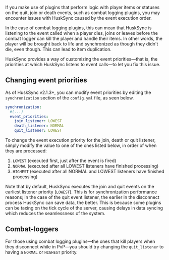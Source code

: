 If you make use of plugins that perform logic with player items or statuses on the quit, join or death events, such as combat logging plugins, you may encounter issues with HuskSync caused by the event execution order.

In the case of combat logging plugins, this can mean that HuskSync is listening to the event called when a player dies, joins or leaves before the combat logger can kill the player and handle their items. In other words, the player will be brought back to life and synchronized as though they didn't die, even though. This can lead to item duplication.

HuskSync provides a way of customizing the event priorities—that is, the priorities at which HuskSync listens to event calls—to let you fix this issue.

## Changing event priorities
As of HuskSync v2.1.3+, you can modify event priorities by editing the `synchronization` section of the `config.yml` file, as seen below.

```yaml
synchronization:
  #(...)
  event_priorities:
    join_listener: LOWEST
    death_listener: NORMAL
    quit_listener: LOWEST
```

To change the event execution priority for the join, death or quit listener, simply modify the value to one of the ones listed below, in order of when they are processed:
1. `LOWEST` (executed first, just after the event is fired)
2. `NORMAL` (executed after all LOWEST listeners have finished processing)
3. `HIGHEST` (executed after all NORMAL and LOWEST listeners have finished processing)

Note that by default, HuskSync executes the join and quit events on the earliest listener priority (`LOWEST`). This is for synchronization performance reasons; in the case of the quit event listener, the earlier in the disconnect process HuskSync can save data, the better. This is because some plugins can be taxing on the tick cycle of the server, causing delays in data syncing which reduces the seamlessness of the system.

## Combat-loggers
For those using combat logging plugins—the ones that kill players when they disconnect while in PvP—you should try changing the `quit_listener` to having a `NORMAL` or `HIGHEST` priority.
